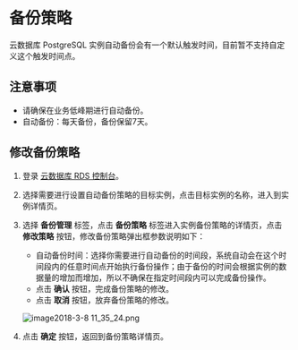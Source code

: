 # 备份策略
云数据库 PostgreSQL 实例自动备份会有一个默认触发时间，目前暂不支持自定义这个触发时间点。

## 注意事项
* 请确保在业务低峰期进行自动备份。
* 自动备份：每天备份，备份保留7天。

## 修改备份策略
1. 登录 [云数据库 RDS 控制台](https://rds-console.jdcloud.com/database)。
2. 选择需要进行设置自动备份策略的目标实例，点击目标实例的名称，进入到实例详情页。
3. 选择 **备份管理** 标签，点击 **备份策略** 标签进入实例备份策略的详情页，点击 **修改策略** 按钮，修改备份策略弹出框参数说明如下：
    * 自动备份时间：选择你需要进行自动备份的时间段，系统自动会在这个时间段内的任意时间点开始执行备份操作；由于备份的时间会根据实例的数据量的增加而增加，所以不确保在指定时间段内可以完成备份操作。
    * 点击 **确认** 按钮，完成备份策略的修改。
    * 点击 **取消** 按钮，放弃备份策略的修改。

    ![image2018-3-8 11_35_24.png](https://img1.jcloudcs.com/cms/c24d3cf4-4e58-4443-88d8-ee7e278ed42520180308115416.png)

4. 点击 **确定** 按钮，返回到备份策略详情页。
